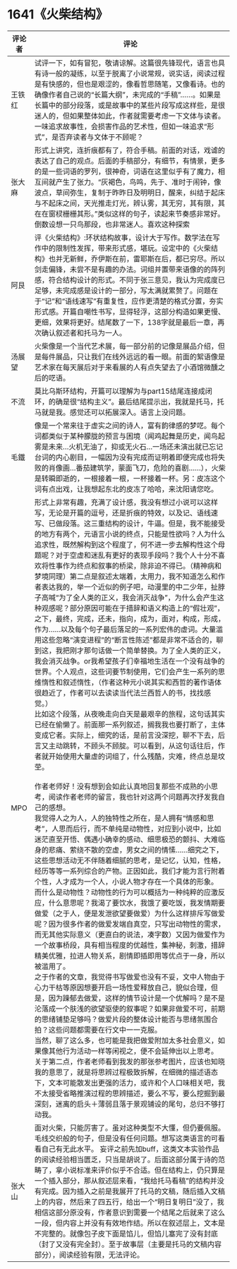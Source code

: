 # 1641《火柴结构》

评论者 | 评论 |
|---|---|
王铁红|试评一下，如有冒犯，敬请谅解。这篇很先锋现代，语言也具有诗一般的凝练，以至于脱离了小说常规，说实话，阅读过程是有快感的，但也是艰涩的，像看哲思随笔，又像看诗。也的确像作者自己说的“长篇大纲”，未完成的“手稿”……。如果是长篇中的部分段落，或是故事中的某些片段写成这样些，是很迷人的，但如果整体如此，作者就需要考虑一下文体与读者。一味追求故事性，会损害作品的艺术性，但如一味追求“形式”，是否弃读者与文体于不顾呢？
张大麻|形式上讲究，连折痕都有了，符合手稿。前面的对话，戏谑的表达了自己的观点。后面的手稿部分，有细节，有情景，更多的是一些词语的罗列，很神奇，词语在这里似乎有了魔力，相互间就产生了张力。“灰褐色，鸟鸣，先于、准时于闹钟，像波点，草间弥生，复制于昨昨日及明明日，醒来，纠结于起床与不起床之间，天光推走灯光，辨认雾，其无穷，其有限，其在在窗棂栅栅其形。”类似这样的句子，读起来节奏感非常好。倒数设想一只鸟那段，也非常迷人。喜欢这种探索
阿艮|评《火柴结构》:环状结构故事，设计大于写作。数学法在写作中的限制性发挥，带来形式感，堪玩。设定中的《火柴结构》也并无新鲜，乔伊斯在前，雷耶斯在后，都已穷尽。所以剑走偏锋，未尝不是有趣的办法。词组并置带来语像的的阵列感，符合结构设计的形式。不同于张三意见，我认为完成度已足够，未完成感是设计的一部分，写太满就累赘了。问题在于“记”和“语线速写”有重复性，应作更清楚的格式分置，夯实形式感。开篇自嘲性书写，显得轻浮，这部分构造如果更慢、更细，效果将更好。结尾数了一下，138字就是最后一章，再次确认叙述者和托马为一人。
汤展望|火柴像是一个当代艺术展，每一部分前的记像是展品介绍，但是每件展品，只让我们在线外远远的看一眼。前面的絮语像是艺术家在每天展后对于来看展的人有点失望去了小酒馆微醺之后的呓语。
不流|莫比乌斯环结构，开篇可以理解为与part15结尾连接成闭环，的确是很“结构主义”。最后结尾提示出，我就是托马，托马就是我。感觉还可以拓展深入。语言上没问题。
毛鐵|像是一个常来往于虚实之间的诗人，富有韵律感的梦呓。每个词都类似于某种朦胧的预言与困境（闻鸡起舞是历史，闻鸟起雾是未来…火机无油了，抑或无火石…一场还未演出就已忘记台词的内心剧目，一幅因为没有完成而证明着即便完成也将失败的肖像画…番茄建筑学，蒙面飞刀，危险的喜剧……），火柴是转瞬即逝的，一根接着一根，一杯接着一杯。另：皮冻这个词有点出戏，让我想起东北的皮冻了哈哈，来沈阳请您吃。
MPO|形式上非常有趣，充满了设计感，我没有想过小说可以这样写，无论是开篇的逗号，还是折痕的特效，以及记、语线速写、已做段落。这三重结构的设计，牛逼。但是，我不能接受的地方有两个，元语言小说的终点，只能是性欲吗？人为什么追求性，既然解构到这个程度了，何不进一步去解构性这个母题呢？对于空虚和迷乱有更好的表现手段吗？我个人十分不喜欢将性事作为终点和叙事的桥梁，除非迫不得已。（精神病和梦境同理）第二点是叙述太端着，太用力，我不知道怎么和作者表达我的，举一个近似的例子吧，动漫里的中二少年，扯脖子高喊“为了全人类的正义，我会消灭战争”，为什么会产生这种观感呢？部分原因可能在于措辞和语义构造上的“假壮观”，之下，最终，完成，还未，指向，成为，面对，构成，形成，作为……以及每个句子最后落足的一系列宏伟的虚词。大量滥用这些忽略“演变进程”的“断言性陈述”都是非常不适合的，聊到这，我把刚才那句话做一个简单替换。为了全人类的正义，我会消灭战争。or我希望孩子们幸福地生活在一个没有战争的世界。个人观点，这些词要节制使用，它们会产生一系列的思维惰性和叙述惰性，（作者这种元小说其实和西哲的著作语体很趋近了，作者可以去读读当代法兰西哲人的书，找找感觉。）<br/>比如这个段落，从夜晚走向白天是最艰辛的旅程，这句话其实已经在偷懒了。前面那一系列叙述，搁我我也要打断了，主体变成它者。实际上，细究的话，是前言没深挖，聊不下去，后言又主动跳转，不顾头不顾腚。可以看到，从这句话往后，作者就开始使用大量虚的词组了，什么残酷，灾难，终点总是坟茔。<br/><br/>作者老师好！没有想到会如此认真地回复那些不成熟的小思考，阅读作者老师的留言，我也针对这两个问题再次抒发我自己的感想。<br/>我觉得人之为人，人的独特性之所在，是人拥有“情感和思考”，人思而后行，而不单纯是动物性，对应到小说中，比如迷茫直至开悟、偶遇小确幸的感动、细思极恐的颤抖、大难临身的悲痛、萦绕不散的空虚，男女之间的情愫……细究之下，这些思想活动无不伴随着细腻的思考，是记忆，认知，性格，经历等等一系列综合的产物。正因如此，我们才能为言行附着个性，人才成为一个人，小说人物才存在一个具体的形象。<br/>而什么是动物性？动物性的行为可以概括为一种纯粹的应激反应，什么意思呢？我渴了要饮水，我饿了要吃饭，我发情期要做爱（之于人，便是发泄欲望要做爱）为什么这样排斥写做爱呢？因为很多作者的做爱发端自真空，只写出动物性的需求，而无其他实际意义（更直白的说法，凑字数）又因为做爱作为一个故事桥段，具有相当程度的优越性，集神秘，刺激，措辞精美优雅，拉进人物关系，剧情即插即用等优点于一身，所以被滥用了。<br/>之于作者的文章，我觉得书写做爱也没有不妥，文中人物由于心力干枯等原因想要开启一场性爱释放自己，貌似合理，但是，因为躁郁去做爱，这样的情节设计是一个优解吗？是不是沦落成一个肤浅的欲望驱使的叙事呢？如果非做爱不可，前期的思绪铺垫足够吗？做爱片段的整体设计能否与思绪氛围合拍？这些问题都需要在行文中一一克服。<br/>当然，聊了这么多，也可能是我把做爱附加太多社会意义，如果像其他行为活动一样等闲视之，便不会延伸出以上思考。 <br/>关于第二点，作者老师看到我发的那张参考图片，应该也知晓我的意思了，就是将思辨过程极致拆解，在细微的描述语态下，文本可能散发出更强的活力，或许和个人口味相关吧，我不太接受省略推演过程的思辨描述，要么不写，要么挖掘到最深刻，迷离的启头＋薄弱且落于景观铺设的尾句，总归不够打动我。
张大山|面对火柴，只能厉害了。虽对这种类型不大懂，但仍要佩服。毛线交织般的句子，但是没有任何问题。想写这类语言的可看看自己有无此水平。 妄评之前先加buff，这类文本实验作品的阅读经验相当匮乏，只当是胡说了。后面这部分属于诗的范畴了，拿小说标准来评价似乎不合适。但在结构上，仍只算是一个插入部分，那从叙述层来看，“我给托马看稿”的结构并没有完成。因为插入之前是我展开了托马的文稿，随后插入文稿上的内容，然后来了四五行，给出一个“明日复明日”没了，我相信这部分原没有，作者意识到需要一个结尾之后就来了这么一段，但内容上并没有有效地作结。所以在叙述层上，文本是不完整的。就像包子皮下面是馅儿，但馅儿塞完了没有封底（封了又没有完全封）。至于故事层（主要是托马的文稿内容部分），阅读经验有限，无法评论。